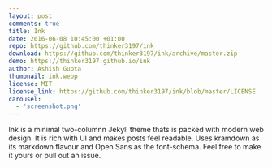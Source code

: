```yaml
---
layout: post
comments: true
title: Ink
date: 2016-06-08 10:45:00 +01:00
repo: https://github.com/thinker3197/ink
download: https://github.com/thinker3197/ink/archive/master.zip
demo: https://thinker3197.github.io/ink
author: Ashish Gupta
thumbnail: ink.webp
license: MIT
license_link: https://github.com/thinker3197/ink/blob/master/LICENSE
carousel:
  - 'screenshot.png'
---
```


Ink is a minimal two-columnn Jekyll theme thats is packed with modern web design. It is rich with UI and makes posts feel readable.
Uses kramdown as its markdown flavour and Open Sans as the font-schema. Feel free to make it yours or pull out an issue.
